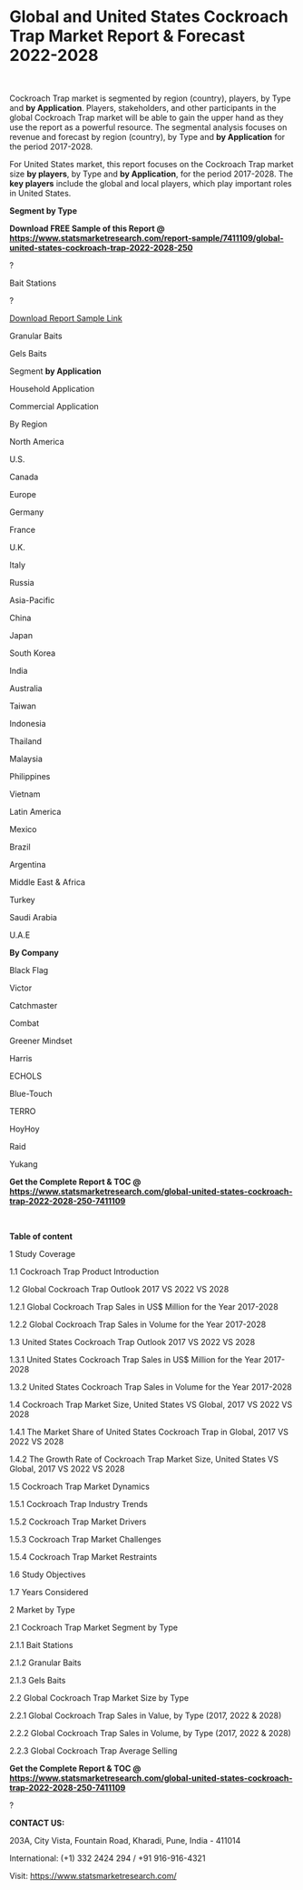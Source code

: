 <h1>Global and United States Cockroach Trap Market Report & Forecast 2022-2028</h1><br/><p>Cockroach Trap market is segmented by region (country), players, by Type and <strong>by Application</strong>. Players, stakeholders, and other participants in the global Cockroach Trap market will be able to gain the upper hand as they use the report as a powerful resource. The segmental analysis focuses on revenue and forecast by region (country), by Type and <strong>by Application</strong> for the period 2017-2028.</p>
 
 
 
 <p>For United States market, this report focuses on the Cockroach Trap market size <strong>by players</strong>, by Type and <strong>by Application</strong>, for the period 2017-2028. The <strong>key players</strong> include the global and local players, which play important roles in United States.</p>
 
 
 
 <p><strong>Segment by Type</strong></p>
 
 
 
 <div><b>Download FREE Sample of this Report @ <a href="https://www.statsmarketresearch.com/download-free-sample/7411109/global-united-states-cockroach-trap-2022-2028-250">https://www.statsmarketresearch.com/report-sample/7411109/global-united-states-cockroach-trap-2022-2028-250</a></b></div>
 
 
 
 <p>? </p>
 
 
 
 <p>Bait Stations</p>
 
 
 
 <p>? </p>
 
 
 
 <p><a href="https://www.statsmarketresearch.com/download-free-sample/7411109/global-united-states-cockroach-trap-2022-2028-250">Download Report Sample Link</a></p>
 
 
 
 <p>Granular Baits</p>
 
 
 
 <p>Gels Baits</p>
 
 
 
 <p>Segment <strong>by Application</strong></p>
 
 
 
 <p>Household Application</p>
 
 
 
 <p>Commercial Application</p>
 
 
 
 <p>By Region</p>
 
 
 
 <p>North America</p>
 
 
 
 <p>U.S.</p>
 
 
 
 <p>Canada</p>
 
 
 
 <p>Europe</p>
 
 
 
 <p>Germany</p>
 
 
 
 <p>France</p>
 
 
 
 <p>U.K.</p>
 
 
 
 <p>Italy</p>
 
 
 
 <p>Russia</p>
 
 
 
 <p>Asia-Pacific</p>
 
 
 
 <p>China</p>
 
 
 
 <p>Japan</p>
 
 
 
 <p>South Korea</p>
 
 
 
 <p>India</p>
 
 
 
 <p>Australia</p>
 
 
 
 <p>Taiwan</p>
 
 
 
 <p>Indonesia</p>
 
 
 
 <p>Thailand</p>
 
 
 
 <p>Malaysia</p>
 
 
 
 <p>Philippines</p>
 
 
 
 <p>Vietnam</p>
 
 
 
 <p>Latin America</p>
 
 
 
 <p>Mexico</p>
 
 
 
 <p>Brazil</p>
 
 
 
 <p>Argentina</p>
 
 
 
 <p>Middle East & Africa</p>
 
 
 
 <p>Turkey</p>
 
 
 
 <p>Saudi Arabia</p>
 
 
 
 <p>U.A.E</p>
 
 
 
 <p><strong>By Company</strong></p>
 
 
 
 <p>Black Flag</p>
 
 
 
 <p>Victor</p>
 
 
 
 <p>Catchmaster</p>
 
 
 
 <p>Combat</p>
 
 
 
 <p>Greener Mindset</p>
 
 
 
 <p>Harris</p>
 
 
 
 <p>ECHOLS</p>
 
 
 
 <p>Blue-Touch</p>
 
 
 
 <p>TERRO</p>
 
 
 
 <p>HoyHoy</p>
 
 
 
 <p>Raid</p>
 
 
 
 <p>Yukang</p>
 
 
 
 <div><b>Get the Complete Report & TOC @ <a href="https://www.statsmarketresearch.com/global-united-states-cockroach-trap-2022-2028-250-7411109">https://www.statsmarketresearch.com/global-united-states-cockroach-trap-2022-2028-250-7411109</a></b></div>
 
 
 
 <p><br />
 
 <b>Table of content</b></p>
 
 
 
 <p>1 Study Coverage<br />
 
 1.1 Cockroach Trap Product Introduction<br />
 
 1.2 Global Cockroach Trap Outlook 2017 VS 2022 VS 2028<br />
 
 1.2.1 Global Cockroach Trap Sales in US$ Million for the Year 2017-2028<br />
 
 1.2.2 Global Cockroach Trap Sales in Volume for the Year 2017-2028<br />
 
 1.3 United States Cockroach Trap Outlook 2017 VS 2022 VS 2028<br />
 
 1.3.1 United States Cockroach Trap Sales in US$ Million for the Year 2017-2028<br />
 
 1.3.2 United States Cockroach Trap Sales in Volume for the Year 2017-2028<br />
 
 1.4 Cockroach Trap Market Size, United States VS Global, 2017 VS 2022 VS 2028<br />
 
 1.4.1 The Market Share of United States Cockroach Trap in Global, 2017 VS 2022 VS 2028<br />
 
 1.4.2 The Growth Rate of Cockroach Trap Market Size, United States VS Global, 2017 VS 2022 VS 2028<br />
 
 1.5 Cockroach Trap Market Dynamics<br />
 
 1.5.1 Cockroach Trap Industry Trends<br />
 
 1.5.2 Cockroach Trap Market Drivers<br />
 
 1.5.3 Cockroach Trap Market Challenges<br />
 
 1.5.4 Cockroach Trap Market Restraints<br />
 
 1.6 Study Objectives<br />
 
 1.7 Years Considered<br />
 
 2 Market by Type<br />
 
 2.1 Cockroach Trap Market Segment by Type<br />
 
 2.1.1 Bait Stations<br />
 
 2.1.2 Granular Baits<br />
 
 2.1.3 Gels Baits<br />
 
 2.2 Global Cockroach Trap Market Size by Type<br />
 
 2.2.1 Global Cockroach Trap Sales in Value, by Type (2017, 2022 & 2028)<br />
 
 2.2.2 Global Cockroach Trap Sales in Volume, by Type (2017, 2022 & 2028)<br />
 
 2.2.3 Global Cockroach Trap Average Selling</p>
 
 
 
 <div><b>Get the Complete Report & TOC @ <a href="https://www.statsmarketresearch.com/global-united-states-cockroach-trap-2022-2028-250-7411109">https://www.statsmarketresearch.com/global-united-states-cockroach-trap-2022-2028-250-7411109</a></b></div>
 
 
 
 <p>? </p>
 
 
 
 <p><b>CONTACT US:</b><br />
 
 203A, City Vista, Fountain Road, Kharadi, Pune, India - 411014<br />
 
 International: (+1) 332 2424 294 / +91 916-916-4321<br />
 
 Visit: <a href="https://www.statsmarketresearch.com/">https://www.statsmarketresearch.com/</a></p>